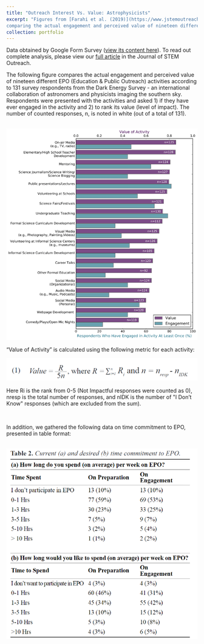 ```yaml
---
title: "Outreach Interest Vs. Value: Astrophysicists"
excerpt: "Figures from [Farahi et al. (2019)](https://www.jstemoutreach.org/article/8981-astronomers-and-physicists-attitudes-toward-education-and-public-outreach-a-programmatic-study-of-the-dark-energy-survey)
comparing the actual engagement and perceived value of nineteen different EPO (Education & Public Outreach) activities according to 131 Google survey respondents. Analysis & visualization done using Python notebooks and pandas. <br/><img src='/images/epo-fig2.png' width='600'>"
collection: portfolio
---
```

Data obtained by Google Form Survey ([view its content here](https://ckrawiec.github.io/files/wolf_supplemental.pdf')). To read out complete analysis, please view our [full article](https://www.jstemoutreach.org/article/8981-astronomers-and-physicists-attitudes-toward-education-and-public-outreach-a-programmatic-study-of-the-dark-energy-survey) in the Journal of STEM Outreach. 

The following figure compares the actual engagement and perceived value of nineteen different EPO (Education & Public Outreach) activities according to 131 survey respondents from the Dark Energy Survey - an international collaboration of astronomers and physicists imaging the southern sky. Respondents were presented with the activities and asked 1) if they have ever engaged in the activity and 2) to rank its value (level of impact). The number of counted responses, n, is noted in white (out of a total of 131).


<br/><img src='/images/epo-fig2.png'>

“Value of Activity” is calculated using the following metric for each activity:

<center>
  <img src='/images/epo-eq1.png'>
</center>

Here Ri  is  the  rank  from  0-5  (Not  Impactful  responses  were  counted  as  0),  nresp  is  the  total  number  of  responses,  and nIDK is  the  number  of "I Don’t  Know"  responses  (which  are excluded from the sum).

<br/>

In addition, we gathered the following data on time commitment to EPO, presented in table format:

<center>
<br/><img src='/images/epo-table2.png'>
  </center>
 
